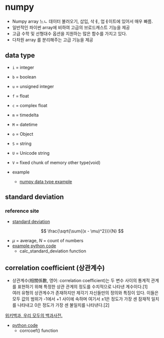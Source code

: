 # numpy 

- Numpy array 느ㄴ 데이터 불러오기, 삽입, 삭ㅔ, 업ㅔ이트에 있어서 매우 빠름. 
- 일반적인 파이썬 array에 비하여 고급의 브로드캐스트 기능을 제공
- 고급 수학 및 선형대수 옵션을 지원하는 많은 함수를 가지고 있다. 
- 다차원 array 를 분리해주는 고급 기능을 제공

## data type

- `i` = integer 
- `b` = boolean
- `u` = unsigned integer 
- `f` = float 
- `c` = complex float 
- `m` = timedelta
- `M` = datetime 
- `o` = Object 
- `S` = string 
- `U` = Unicode string 
- `V` = fixed chunk of memory other type(void)  

- example 
  - [numpy data type example](numpyexample.py)  

## standard deviation

### reference site 

- [standard deviation](https://ko.khanacademy.org/math/statistics-probability/summarizing-quantitative-data/variance-standard-deviation-population/a/calculating-standard-deviation-step-by-step)   
  
$$
\frac{\sqrt{\sum{(x - \mu)^2}}}{N}
$$

- $\mu$ = average, $N$ = count of numbers
- [example python code](./examplenumpyarray7.py)  
  - calc_standard_deviation function  


## correlation coefficient (상관계수)  

- 상관계수(相關係數, 영어: correlation coefficient)는 두 변수 사이의 통계적 관계를 표현하기 위해 특정한 상관 관계의 정도를 수치적으로 나타낸 계수이다.[1]  
여러 유형의 상관계수가 존재하지만 제각기 자신들만의 정의와 특징이 있다. 이들은 모두 값의 범위가 -1에서 +1 사이에 속하며 여기서 ±1은 정도가 가장 센 잠재적 일치를 나타내고 0은 정도가 가장 센 불일치를 나타낸다.[2]  

[위키백과, 우리 모두의 백과사전.](https://ko.wikipedia.org/wiki/%EC%83%81%EA%B4%80%EA%B3%84%EC%88%98)   

- [python code](./examplenumpyarray7.py)  
  - corrcoef() function  



